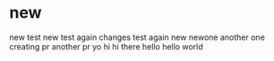 # new
new test
new test again
changes test
again
new
newone
another one
creating pr
another pr
yo
hi
hi there
hello
hello world
